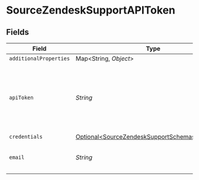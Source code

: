 # SourceZendeskSupportAPIToken


## Fields

| Field                                                                                                                                                                                                   | Type                                                                                                                                                                                                    | Required                                                                                                                                                                                                | Description                                                                                                                                                                                             |
| ------------------------------------------------------------------------------------------------------------------------------------------------------------------------------------------------------- | ------------------------------------------------------------------------------------------------------------------------------------------------------------------------------------------------------- | ------------------------------------------------------------------------------------------------------------------------------------------------------------------------------------------------------- | ------------------------------------------------------------------------------------------------------------------------------------------------------------------------------------------------------- |
| `additionalProperties`                                                                                                                                                                                  | Map\<String, *Object*>                                                                                                                                                                                  | :heavy_minus_sign:                                                                                                                                                                                      | N/A                                                                                                                                                                                                     |
| `apiToken`                                                                                                                                                                                              | *String*                                                                                                                                                                                                | :heavy_check_mark:                                                                                                                                                                                      | The value of the API token generated. See our <a href="https://docs.airbyte.com/integrations/sources/zendesk-support#setup-guide">full documentation</a> for more information on generating this token. |
| `credentials`                                                                                                                                                                                           | [Optional\<SourceZendeskSupportSchemasCredentials>](../../models/shared/SourceZendeskSupportSchemasCredentials.md)                                                                                      | :heavy_minus_sign:                                                                                                                                                                                      | N/A                                                                                                                                                                                                     |
| `email`                                                                                                                                                                                                 | *String*                                                                                                                                                                                                | :heavy_check_mark:                                                                                                                                                                                      | The user email for your Zendesk account.                                                                                                                                                                |